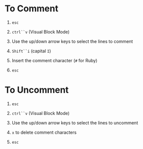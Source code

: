 # To Comment

1. `esc`

2. `ctrl``v` (Visual Block Mode)

3. Use the up/down arrow keys to select the lines to comment

4. `Shift``i` (capital `I`)

5. Insert the comment character (`#` for Ruby)

6. `esc`


# To Uncomment
1. `esc`

2. `ctrl``v` (Visual Block Mode)

3. Use the up/down arrow keys to select the lines to uncomment

4. `x` to delete comment characters

5. `esc`
